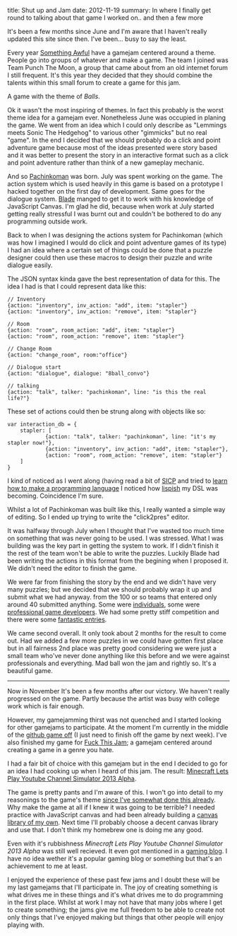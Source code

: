 title: Shut up and Jam
date: 2012-11-19
summary: In where I finally get round to talking about that game I worked on.. and then a few more

It's been a few months since June and I'm aware that I haven't really updated
this site since then. I've been... busy to say the least.

Every year [Something Awful](http://www.somethingawful.com/) have a gamejam
centered around a theme. People go into groups of whatever and make a game.
The team I joined was Team Punch The Moon, a group that came about from an old
internet forum I still frequent. It's this year they decided that they should
combine the talents within this small forum to create a game for this jam.

A game with the theme of *Balls*.

Ok it wasn't the most inspiring of themes. In fact this probably is the worst
theme idea for a gamejam ever. Nonetheless June was occupied in planing the
game. We went from an idea which I could only describe as "Lemmings meets
Sonic The Hedgehog" to various other "gimmicks" but no real "game". In the end
I decided that we should probably do a click and point adventure game because
most of the ideas presented were story based and it was better to present the
story in an interactive format such as a click and point adventure rather than
think of a new gameplay mechanic.

And so [Pachinkoman](http://www.badnix.com/pachinkoman/) was born. July was
spent working on the game. The action system which is used heavily in this game
is based on a prototype I hacked together on the first day of development. Same
goes for the dialogue system. [Blade](http://badnix.com/portfolio/) manged to
get it to work with his knowledge of JavaScript Canvas. I'm glad he did,
because when work at July started getting really stressful I was burnt out and
couldn't be bothered to do any programming outside work.

Back to when I was designing the actions system for Pachinkoman (which was how
I imagined I would do click and point adventure games of its type) I had an
idea where a certain set of things could be done that a puzzle designer could
then use these macros to design their puzzle and write dialogue easily.

The JSON syntax kinda gave the best representation of data for this. The idea
I had is that I could represent data like this:

    // Inventory
    {action: "inventory", inv_action: "add", item: "stapler"} 
    {action: "inventory", inv_action: "remove", item: "stapler"}

    // Room
    {action: "room", room_action: "add", item: "stapler"} 
    {action: "room", room_action: "remove", item: "stapler"}

    // Change Room
    {action: "change_room", room:"office"}

    // Dialogue start
    {action: "dialogue", dialogue: "8ball_convo"}

    // talking
    {action: "talk", talker: "pachinkoman", line: "is this the real life?"}

These set of actions could then be strung along with objects like so:

    var interaction_db = {
        stapler: [
                {action: "talk", talker: "pachinkoman", line: "it's my stapler now!"},
                {action: "inventory", inv_action: "add", item: "stapler"},
                {action: "room", room_action: "remove", item: "stapler"}
        ]
    }

I kind of noticed as I went along (having read a bit of [SICP](http://mitpress.mit.edu/sicp/)
and tried to [learn how to make a programming language](http://www.nathansuniversity.com/)
I noticed how [lispish](http://www.defmacro.org/ramblings/lisp.html) my
DSL was becoming. Coincidence I'm sure.

Whilst a lot of Pachinkoman was built like this, I really wanted a simple
way of editing. So I ended up trying to write the "click2pres" editor.

It was halfway through July when I thought that I've wasted too much time on
something that was never going to be used. I was stressed. What I was building
was the key part in getting the system to work. If I didn't finish it the rest
of the team won't be able to write the puzzles. Luckily Blade had been writing
the actions in this format from the begining when I proposed it. We didn't need
the editor to finish the game.

We were far from finishing the story by the end and we didn't have very many
puzzles; but we decided that we should probably wrap it up and submit what we
had anyway. from the 100 or so teams that entered only around 40 submitted
anything. Some were [individuals](http://www.virtualballsack.com/), some were
[professional game developers](http://www.freeholdentertainment.com/madball/).
We had some pretty stiff competition and there were some [fantastic entries](http://labtanner.com/gamedev/index.php?title=SA_GameDev_VII).

We came second overall. It only took about 2 months for the result to come out.
Had we added a few more puzzles in we could have gotten first place but in all
fairness 2nd place was pretty good considering we were just a small team who've
never done anything like this before and we were against professionals and
everything. Mad ball won the jam and rightly so. It's a beautiful game.

---

Now in November It's been a few months after our victory. We haven't really
progressed on the game. Partly because the artist was busy with college work
which is fair enough.

However, my gamejamming thirst was not quenched and I started looking for other
gamejams to participate. At the moment I'm currently in the middle of the
[github game off](https://github.com/blog/1303-github-game-off) (I just need to
finish off the game by next week). I've also finished my game for
[Fuck This Jam](http://fuckthisjam.com/); a gamejam centered around creating a
game in a genre you hate.

I had a fair bit of choice with this gamejam but in the end I decided to go for
an idea I had cooking up when I heard of this jam. The result:
[Minecraft Lets Play Youtube Channel Simulator 2013 Alpha](bmo.fuckthisjam.com/submissions/6-minecraft-lets-play-youtube-channel-simulator-2013-alpha).

The game is pretty pants and I'm aware of this. I won't go into detail to my
reasonings to the game's theme [since I've somewhat done this already](https://plus.google.com/105970082504334767845/posts/D5EndRaaENw).
Why make the game at all if I knew it was going to be terrible? I needed
practice with JavaScript canvas and had been already building a
[canvas library of my own](https://github.com/dafrancis/Juicy). Next time I'll
probably choose a decent canvas library and use that. I don't think my homebrew
one is doing me any good.

Even with it's rubbishness _Minecraft Lets Play Youtube Channel Simulator 2013
Alpha_ was still well recieved. It even got mentioned in a [gaming blog](http://indiegames.com/2012/11/fuck_this_jam_gets_personal_de.html).
I have no idea wether it's a popular gaming blog or something but that's an
achievement to me at least.

I enjoyed the experience of these past few jams and I doubt these will be my
last gamejams that I'll participate in. The joy of creating something is what
drives me in these things and it's what drives me to do programming in the
first place. Whilst at work I may not have that many jobs where I get to create
something; the jams give me full freedom to be able to create not only things
that I've enjoyed making but things that other people will enjoy playing with.
